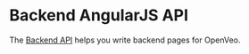 # Backend AngularJS API

The [Backend API](http://veo-labs.github.io/openveo-core/2.0.0/api/back-end/) helps you write backend pages for OpenVeo.